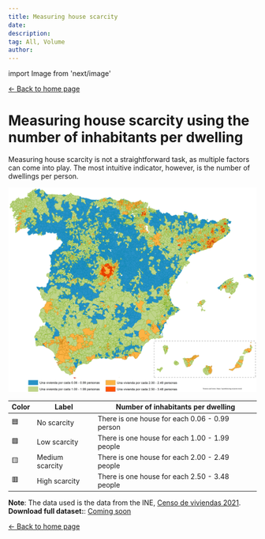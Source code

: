 ```yaml
---
title: Measuring house scarcity
date:
description:
tag: All, Volume
author:
---
```


import Image from 'next/image'

<div class="meta-line"><a class="meta-back" href="/">← Back to home page</a></div>

# Measuring house scarcity using the number of inhabitants per dwelling

Measuring house scarcity is not a straightforward task, as multiple factors can come into play. The most intuitive indicator, however, is the number of dwellings per person.

[![Land scarcity](/images/houseperson.png)](/images/houseperson.png)

| Color | Label | Number of inhabitants per dwelling |
| --------- | ------- | ------|
| 🟦 | No scarcity | There is one house for each 0.06 - 0.99 person |
| 🟩 | Low scarcity | There is one house for each 1.00 - 1.99 people |
| 🟨 | Medium scarcity | There is one house for each 2.00 - 2.49 people |
| 🟥 | High scarcity | There is one house for each 2.50 - 3.48 people |

**Note**: The data used is the data from the INE, [Censo de viviendas 2021](https://www.ine.es/Censo2021/Inicio.do).
**Download full dataset:**: [Coming soon](https://github.com/galetaire/spahousing)

<div class="meta-line"><a class="meta-back" href="/">← Back to home page</a></div>
